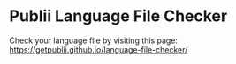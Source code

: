 # Publii Language File Checker

Check your language file by visiting this page: https://getpublii.github.io/language-file-checker/
